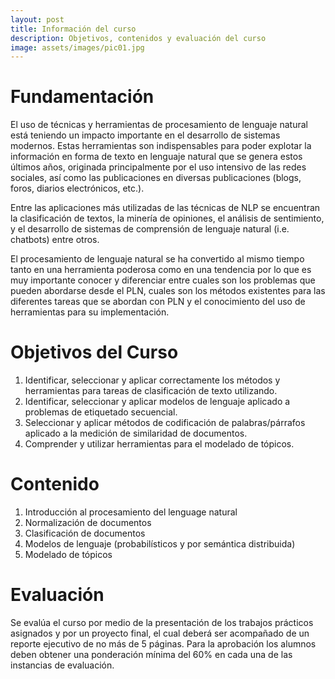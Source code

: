 ```yaml
---
layout: post
title: Información del curso
description: Objetivos, contenidos y evaluación del curso
image: assets/images/pic01.jpg
---
```


# Fundamentación

El uso de técnicas y herramientas de procesamiento de lenguaje natural está teniendo un impacto importante en el desarrollo de sistemas modernos. Estas herramientas son indispensables para poder explotar la información en forma de texto en lenguaje natural que se genera estos últimos años, originada principalmente por el uso intensivo de las redes sociales, así como las publicaciones en diversas publicaciones (blogs, foros, diarios electrónicos, etc.).

Entre las aplicaciones más utilizadas de las técnicas de NLP se encuentran la clasificación de textos, la minería de opiniones, el análisis de sentimiento, y el desarrollo de sistemas de comprensión de lenguaje natural (i.e. chatbots) entre otros.

El procesamiento de lenguaje natural se ha convertido al mismo tiempo tanto en una herramienta poderosa como en una tendencia por lo que es muy importante conocer y diferenciar entre cuales son los problemas que pueden abordarse desde el PLN, cuales son los métodos existentes para las diferentes tareas que se abordan con PLN y el conocimiento del uso de herramientas para su implementación.

# Objetivos del Curso
1. Identificar, seleccionar y aplicar correctamente los métodos y herramientas para tareas de clasificación de texto utilizando.
2. Identificar, seleccionar y aplicar modelos de lenguaje aplicado a problemas de etiquetado secuencial. 
3. Seleccionar y aplicar métodos de codificación de palabras/párrafos aplicado a la medición de similaridad de documentos. 
4. Comprender y utilizar herramientas para el modelado de tópicos. 

# Contenido

1. Introducción al procesamiento del lenguage natural
2. Normalización de documentos
3. Clasificación de documentos
4. Modelos de lenguaje (probabilísticos y por semántica distribuida)
5. Modelado de tópicos

# Evaluación

Se evalúa el curso por medio de la presentación de los trabajos prácticos asignados y por un proyecto final, el cual deberá ser acompañado de un reporte ejecutivo de no más de 5 páginas. Para la aprobación los alumnos deben obtener una ponderación mínima del 60% en cada una de las instancias de evaluación.
